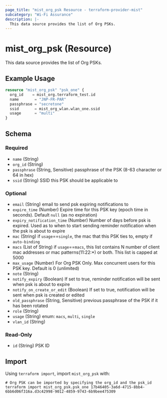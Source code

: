 ```yaml
---
page_title: "mist_org_psk Resource - terraform-provider-mist"
subcategory: "Wi-Fi Assurance"
description: |-
  This data source provides the list of Org PSKs.
---
```


# mist_org_psk (Resource)

This data source provides the list of Org PSKs.


## Example Usage

```terraform
resource "mist_org_psk" "psk_one" {
  org_id    = mist_org.terraform_test.id
  name       = "JNP-FR-PAR"
  passphrase = "secretone"
  ssid       = mist_org_wlan.wlan_one.ssid
  usage      = "multi"
}
```

<!-- schema generated by tfplugindocs -->
## Schema

### Required

- `name` (String)
- `org_id` (String)
- `passphrase` (String, Sensitive) passphrase of the PSK (8-63 character or 64 in hex)
- `ssid` (String) SSID this PSK should be applicable to

### Optional

- `email` (String) email to send psk expiring notifications to
- `expire_time` (Number) Expire time for this PSK key (epoch time in seconds). Default `null` (as no expiration)
- `expiry_notification_time` (Number) Number of days before psk is expired. Used as to when to start sending reminder notification when the psk is about to expire
- `mac` (String) if `usage`==`single`, the mac that this PSK ties to, empty if `auto-binding`
- `macs` (List of String) if `usage`==`macs`, this list contains N number of client mac addresses or mac patterns(11:22:*) or both. This list is capped at 5000
- `max_usage` (Number) For Org PSK Only. Max concurrent users for this PSK key. Default is 0 (unlimited)
- `note` (String)
- `notify_expiry` (Boolean) If set to true, reminder notification will be sent when psk is about to expire
- `notify_on_create_or_edit` (Boolean) If set to true, notification will be sent when psk is created or edited
- `old_passphrase` (String, Sensitive) previous passphrase of the PSK if it has been rotated
- `role` (String)
- `usage` (String) enum: `macs`, `multi`, `single`
- `vlan_id` (String)

### Read-Only

- `id` (String) PSK ID



## Import
Using `terraform import`, import `mist_org_psk` with:
```shell
# Org PSK can be imported by specifying the org_id and the psk_id
terraform import mist_org_psk.psk_one 17b46405-3a6d-4715-8bb4-6bb6d06f316a.d3c42998-9012-4859-9743-6b9bee475309
```